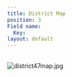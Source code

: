 ```yaml
---
title: District Map
position: 3
Field name:
  Key: 
layout: default
---
```


\
![district47map.jpg](/uploads/district47map.jpg)